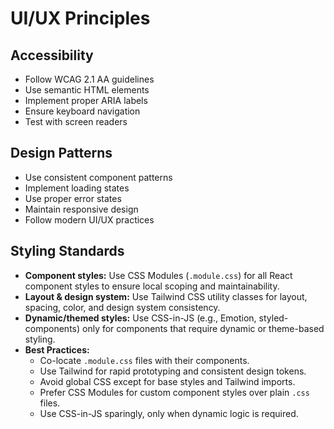 # UI/UX Principles

## Accessibility
- Follow WCAG 2.1 AA guidelines
- Use semantic HTML elements
- Implement proper ARIA labels
- Ensure keyboard navigation
- Test with screen readers

## Design Patterns
- Use consistent component patterns
- Implement loading states
- Use proper error states
- Maintain responsive design
- Follow modern UI/UX practices

## Styling Standards
- **Component styles:** Use CSS Modules (`.module.css`) for all React component styles to ensure local scoping and maintainability.
- **Layout & design system:** Use Tailwind CSS utility classes for layout, spacing, color, and design system consistency.
- **Dynamic/themed styles:** Use CSS-in-JS (e.g., Emotion, styled-components) only for components that require dynamic or theme-based styling.
- **Best Practices:**
  - Co-locate `.module.css` files with their components.
  - Use Tailwind for rapid prototyping and consistent design tokens.
  - Avoid global CSS except for base styles and Tailwind imports.
  - Prefer CSS Modules for custom component styles over plain `.css` files.
  - Use CSS-in-JS sparingly, only when dynamic logic is required.

